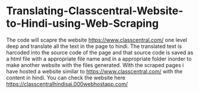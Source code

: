 # Translating-Classcentral-Website-to-Hindi-using-Web-Scraping
The code will scapre the website https://www.classcentral.com/ one level deep and translate all the text in the page to hindi.
The translated text is harcoded into the source code of the page and that source code is saved as a html file with a appropriate file name and in a appropriate folder inorder to make another website with the files generated.
With the scraped pages i have hosted a website similar to https://www.classcentral.com/ with the content in hindi. 
You can check the website here https://classcentralhindisai.000webhostapp.com/
